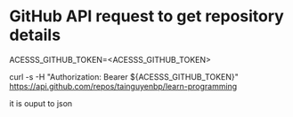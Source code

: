 # GitHub API request to get repository details

ACESSS_GITHUB_TOKEN=<ACESSS_GITHUB_TOKEN>

curl -s -H "Authorization: Bearer ${ACESSS_GITHUB_TOKEN}" \
  https://api.github.com/repos/tainguyenbp/learn-programming

it is ouput to json 
